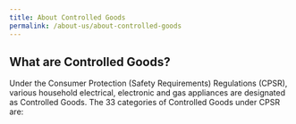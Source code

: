 ```yaml
---
title: About Controlled Goods
permalink: /about-us/about-controlled-goods
---
```

## What are Controlled Goods?
Under the Consumer Protection (Safety Requirements) Regulations (CPSR), various household electrical, electronic and gas appliances are designated as Controlled Goods. The 33 categories of Controlled Goods under CPSR are:

